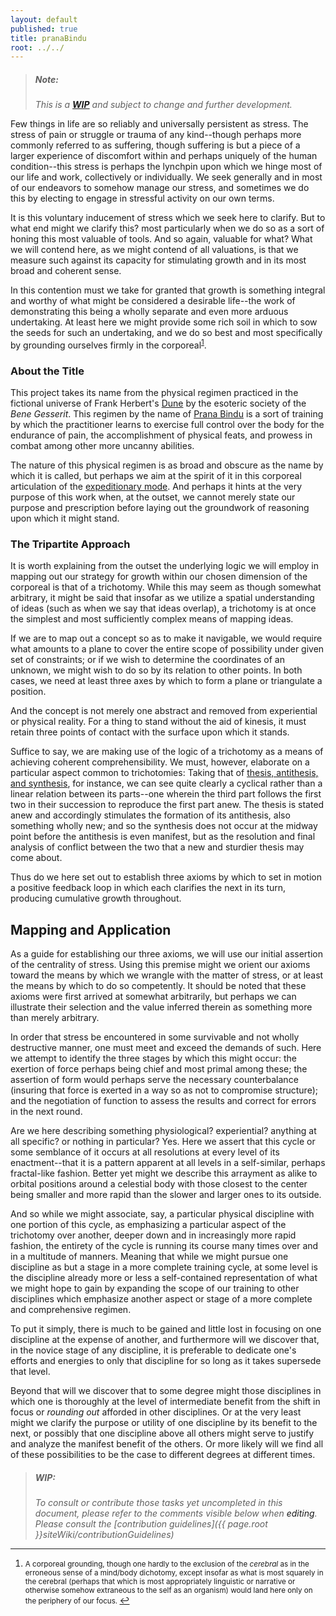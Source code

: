 ```yaml
---
layout: default
published: true
title: pranaBindu
root: ../../
---
```


> ##### Note:
>  *This is a **[WIP](#wip)** and subject to change and further development.*

Few things in life are so reliably and universally persistent as stress.  The stress of pain or struggle or trauma of any kind--though perhaps more commonly referred to as suffering, though suffering is but a piece of a larger experience of discomfort within and perhaps uniquely of the human condition--this stress is perhaps the lynchpin upon which we hinge most of our life and work, collectively or individually.  We seek generally and in most of our endeavors to somehow manage our stress, and sometimes we do this by electing to engage in stressful activity on our own terms.

It is this voluntary inducement of stress which we seek here to clarify.  But to what end might we clarify this? most particularly when we do so as a sort of honing this most valuable of tools.  And so again, valuable for what?  What we will contend here, as we might contend of all valuations, is that we measure such against its capacity for stimulating growth and in its most broad and coherent sense.

In this contention must we take for granted that growth is something integral and worthy of what might be considered a desirable life--the work of demonstrating this being a wholly separate and even more arduous undertaking.  At least here we might provide some rich soil in which to sow the seeds for such an undertaking, and we do so best and most specifically by grounding ourselves firmly in the corporeal<sup name="a1">[1](#f1)</sup>.

### About the Title

This project takes its name from the physical regimen practiced in the fictional universe of Frank Herbert's [Dune][c2] by the esoteric society of the *Bene Gesserit*.  This regimen by the name of [Prana Bindu][c3] is a sort of training by which the practitioner learns to exercise full control over the body for the endurance of pain, the accomplishment of physical feats, and prowess in combat among other more uncanny abilities.

The nature of this physical regimen is as broad and obscure as the name by which it is called, but perhaps we aim at the spirit of it in this corporeal articulation of the [expeditionary mode][modusExp].  And perhaps it hints at the very purpose of this work when, at the outset, we cannot merely state our purpose and prescription before laying out the groundwork of reasoning upon which it might stand.

### The Tripartite Approach

It is worth explaining from the outset the underlying logic we will employ in mapping out our strategy for growth within our chosen dimension of the corporeal is that of a trichotomy.  While this may seem as though somewhat arbitrary, it might be said that insofar as we utilize a spatial understanding of ideas (such as when we say that ideas overlap), a trichotomy is at once the simplest and most sufficiently complex means of mapping ideas.

If we are to map out a concept so as to make it navigable, we would require what amounts to a plane to cover the entire scope of possibility under given set of constraints; or if we wish to determine the coordinates of an unknown, we might wish to do so by its relation to other points.  In both cases, we need at least three axes by which to form a plane or triangulate a position.

And the concept is not merely one abstract and removed from experiential or physical reality.  For a thing to stand without the aid of kinesis, it must retain three points of contact with the surface upon which it stands.

Suffice to say, we are making use of the logic of a trichotomy as a means of achieving coherent comprehensibility.  We must, however, elaborate on a particular aspect common to trichotomies:  Taking that of [thesis, antithesis, and synthesis][c5], for instance, we can see quite clearly a cyclical rather than a linear relation between its parts--one wherein the third part follows the first two in their succession to reproduce the first part anew.  The thesis is stated anew and accordingly stimulates the formation of its antithesis, also something wholly new; and so the synthesis does not occur at the midway point before the antithesis is even manifest, but as the resolution and final analysis of conflict between the two that a new and sturdier thesis may come about.

Thus do we here set out to establish three axioms by which to set in motion a positive feedback loop in which each clarifies the next in its turn, producing cumulative growth throughout.

## Mapping and Application

As a guide for establishing our three axioms, we will use our initial assertion of the centrality of stress.  Using this premise might we orient our axioms toward the means by which we wrangle with the matter of stress, or at least the means by which to do so competently.  It should be noted that these axioms were first arrived at somewhat arbitrarily, but perhaps we can illustrate their selection and the value inferred therein as something more than merely arbitrary.

In order that stress be encountered in some survivable and not wholly destructive manner, one must meet and exceed the demands of such.  Here we attempt to identify the three stages by which this might occur: the exertion of force perhaps being chief and most primal among these; the assertion of form would perhaps serve the necessary counterbalance (insuring that force is exerted in a way so as not to compromise structure); and the negotiation of function to assess the results and correct for errors in the next round.

Are we here describing something physiological? experiential? anything at all specific? or nothing in particular?  Yes.  Here we assert that this cycle or some semblance of it occurs at all resolutions at every level of its enactment--that it is a pattern apparent at all levels in a self-similar, perhaps fractal-like fashion.  Better yet might we describe this arrayment as alike to orbital positions around a celestial body with those closest to the center being smaller and more rapid than the slower and larger ones to its outside.

And so while we might associate, say, a particular physical discipline with one portion of this cycle, as emphasizing a particular aspect of the trichotomy over another, deeper down and in increasingly more rapid fashion, the entirety of the cycle is running its course many times over and in a multitude of manners.  Meaning that while we might pursue one discipline as but a stage in a more complete training cycle, at some level is the discipline already more or less a self-contained representation of what we might hope to gain by expanding the scope of our training to other disciplines which emphasize another aspect or stage of a more complete and comprehensive regimen.

To put it simply, there is much to be gained and little lost in focusing on one discipline at the expense of another, and furthermore will we discover that, in the novice stage of any discipline, it is preferable to dedicate one's efforts and energies to only that discipline for so long as it takes supersede that level.

Beyond that will we discover that to some degree might those disciplines in which one is thoroughly at the level of intermediate benefit from the shift in focus or *rounding out* afforded in other disciplines.  Or at the very least might we clarify the purpose or utility of one discipline by its benefit to the next, or possibly that one discipline above all others might serve to justify and analyze the manifest benefit of the others.  Or more likely will we find all of these possibilities to be the case to different degrees at different times.

> ##### WIP:
>  *To consult or contribute those tasks yet uncompleted in this document, please refer to the comments visible below when <a onclick="goToGitHub('{{ site.github.repo }}', '{{ page.path }}')" title="edit on GitHub" class="link">editing</a>.  Please consult the [contribution guidelines]({{ page.root }}siteWiki/contributionGuidelines)*

<!--
#TODO:0 A section on *Force* id:5
  #NOTE:1 include a reasoning for why and how it is the most fundamental aspect upon which all others rest. id:5
  #NOTE:1 include clarification on the importance of the barbell to this aspect. id:5
  #NOTE:1 include the manner and benefit of shifting focus to *Form* within and beyond training which emphasizes *Force*. id:5
#TODO:0 A section on *Form* id:7
  #NOTE:1 include reasoning as to why and how it is the most essential aspect upon which all others rely. id:7
  #NOTE:1 include a clarification on the importance of stillrings to this aspect. id:7
  #NOTE:1 include the manner and benefit of shifting focus to *Function* within and beyond training which emphasizes *Form*. id:7
#TODO:0 A section on *Function* id:6
  #NOTE:1 include reasoning as to why and how it is the most diagnostic aspect upon which all others are assessed. id:6
  #NOTE:1 include a clarification on the importance of pankration (with strong emphasis on Jiu-Jitsu) to this aspect. id:6
  #NOTE:1 include the manner and benefit of shifting focus back to *Force* within and beyond training which emphasizes *Function*. id:6
#TODO:0 A discussion of how this cycle should be approached over the course of lifetime (into maturation and later toward and out of one's prime). id:2
#TODO:0 Some attempt at developing a training regimen which might be implemented beyond the novice level (ideally some approach which might cover a person's entire lifetime as an adult). id:4
#NOTE: don't forget some reference to [phrakture's work](https://github.com/phrakture/phrakture.github.io), as well as consider referencing and iterating some of his program templates for use in this (also not forgetting the [BWF reddit](https://www.reddit.com/r/bodyweightfitness/wiki/kb/recommended_routine), [Starting Strength](https://startingstrength.com/get-started/programs), and [Gracie Combatives](https://www.gracieuniversity.com/course.aspx?enc=vsGdmSaTikLU4BRiE%2fqMwA%3d%3d)) id:22
-->

---

 1. <small name="f1"> A corporeal grounding, though one hardly to the exclusion of the *cerebral* as in the erroneous sense of a mind/body dichotomy, except insofar as what is most squarely in the cerebral (perhaps that which is most appropriately linguistic or narrative or otherwise somehow extraneous to the self as an organism) would land here only on the periphery of our focus. </small> [↩](#a1)

 [modusExp]: placeholder
 [c2]: https://g.co/kgs/052LYF
 [c3]: https://en.wikipedia.org/wiki/Bene_Gesserit#Prana-bindu_training_and_the_.22weirding_way.22
 [c4]: https://en.wikipedia.org/wiki/Trichotomy_(philosophy)
 [c5]: https://en.wikipedia.org/wiki/Thesis,_antithesis,_synthesis
